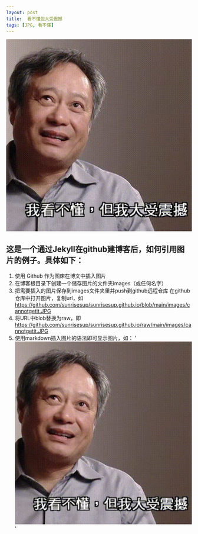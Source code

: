 ```yaml
---
layout: post
title:  看不懂但大受震撼
tags: [JPG, 看不懂]
---
```


![img](https://github.com/sunrisesup/sunrisesup.github.io/raw/main/images/cannotgetit.JPG)

## 这是一个通过Jekyll在github建博客后，如何引用图片的例子。具体如下：
1. 使用 Github 作为图床在博文中插入图片
2. 在博客根目录下创建一个储存图片的文件夹images（或任何名字）
3. 把需要插入的图片保存到images文件夹里并push到github远程仓库
在github仓库中打开图片，复制url，如 https://github.com/sunrisesup/sunrisesup.github.io/blob/main/images/cannotgetit.JPG
4. 将URL中blob替换为raw，即 https://github.com/sunrisesup/sunrisesup.github.io/raw/main/images/cannotgetit.JPG
5. 使用markdown插入图片的语法即可显示图片，如：
'![img](https://github.com/sunrisesup/sunrisesup.github.io/raw/main/images/cannotgetit.JPG) '
